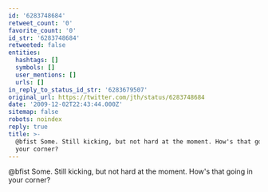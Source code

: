 ```yaml
---
id: '6283748684'
retweet_count: '0'
favorite_count: '0'
id_str: '6283748684'
retweeted: false
entities:
  hashtags: []
  symbols: []
  user_mentions: []
  urls: []
in_reply_to_status_id_str: '6283679507'
original_url: https://twitter.com/jth/status/6283748684
date: '2009-12-02T22:43:44.000Z'
sitemap: false
robots: noindex
reply: true
title: >-
  @bfist Some. Still kicking, but not hard at the moment. How's that going in
  your corner?
---
```


@bfist Some. Still kicking, but not hard at the moment. How's that going in your corner?